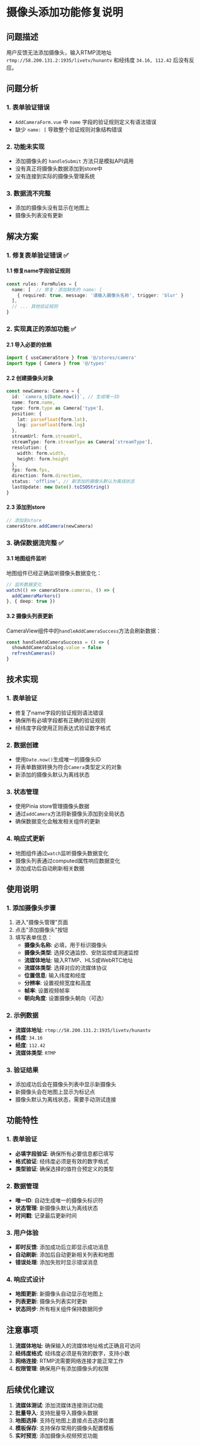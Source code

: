 # 摄像头添加功能修复说明

## 问题描述

用户反馈无法添加摄像头，输入RTMP流地址 `rtmp://58.200.131.2:1935/livetv/hunantv` 和经纬度 `34.16, 112.42` 后没有反应。

## 问题分析

### 1. 表单验证错误
- `AddCameraForm.vue` 中 `name` 字段的验证规则定义有语法错误
- 缺少 `name: [` 导致整个验证规则对象结构错误

### 2. 功能未实现
- 添加摄像头的 `handleSubmit` 方法只是模拟API调用
- 没有真正将摄像头数据添加到store中
- 没有连接到实际的摄像头管理系统

### 3. 数据流不完整
- 添加的摄像头没有显示在地图上
- 摄像头列表没有更新

## 解决方案

### 1. 修复表单验证错误 ✅

#### 1.1 修复name字段验证规则
```typescript
const rules: FormRules = {
  name: [  // 修复：添加缺失的 name: [
    { required: true, message: '请输入摄像头名称', trigger: 'blur' }
  ],
  // ... 其他验证规则
}
```

### 2. 实现真正的添加功能 ✅

#### 2.1 导入必要的依赖
```typescript
import { useCameraStore } from '@/stores/camera'
import type { Camera } from '@/types'
```

#### 2.2 创建摄像头对象
```typescript
const newCamera: Camera = {
  id: `camera_${Date.now()}`, // 生成唯一ID
  name: form.name,
  type: form.type as Camera['type'],
  position: {
    lat: parseFloat(form.lat),
    lng: parseFloat(form.lng)
  },
  streamUrl: form.streamUrl,
  streamType: form.streamType as Camera['streamType'],
  resolution: {
    width: form.width,
    height: form.height
  },
  fps: form.fps,
  direction: form.direction,
  status: 'offline', // 新添加的摄像头默认为离线状态
  lastUpdate: new Date().toISOString()
}
```

#### 2.3 添加到store
```typescript
// 添加到store
cameraStore.addCamera(newCamera)
```

### 3. 确保数据流完整 ✅

#### 3.1 地图组件监听
地图组件已经正确监听摄像头数据变化：
```typescript
// 监听数据变化
watch(() => cameraStore.cameras, () => {
  addCameraMarkers()
}, { deep: true })
```

#### 3.2 摄像头列表更新
CameraView组件中的`handleAddCameraSuccess`方法会刷新数据：
```typescript
const handleAddCameraSuccess = () => {
  showAddCameraDialog.value = false
  refreshCameras()
}
```

## 技术实现

### 1. 表单验证
- 修复了name字段的验证规则语法错误
- 确保所有必填字段都有正确的验证规则
- 经纬度字段使用正则表达式验证数字格式

### 2. 数据创建
- 使用`Date.now()`生成唯一的摄像头ID
- 将表单数据转换为符合`Camera`类型定义的对象
- 新添加的摄像头默认为离线状态

### 3. 状态管理
- 使用Pinia store管理摄像头数据
- 通过`addCamera`方法将新摄像头添加到全局状态
- 确保数据变化会触发相关组件的更新

### 4. 响应式更新
- 地图组件通过`watch`监听摄像头数据变化
- 摄像头列表通过computed属性响应数据变化
- 添加成功后自动刷新相关数据

## 使用说明

### 1. 添加摄像头步骤
1. 进入"摄像头管理"页面
2. 点击"添加摄像头"按钮
3. 填写表单信息：
   - **摄像头名称**: 必填，用于标识摄像头
   - **摄像头类型**: 选择交通监控、安防监控或测速监控
   - **流媒体地址**: 输入RTMP、HLS或WebRTC地址
   - **流媒体类型**: 选择对应的流媒体协议
   - **位置信息**: 输入纬度和经度
   - **分辨率**: 设置视频宽度和高度
   - **帧率**: 设置视频帧率
   - **朝向角度**: 设置摄像头朝向（可选）

### 2. 示例数据
- **流媒体地址**: `rtmp://58.200.131.2:1935/livetv/hunantv`
- **纬度**: `34.16`
- **经度**: `112.42`
- **流媒体类型**: `RTMP`

### 3. 验证结果
- 添加成功后会在摄像头列表中显示新摄像头
- 新摄像头会在地图上显示为标记点
- 摄像头默认为离线状态，需要手动测试连接

## 功能特性

### 1. 表单验证
- **必填字段验证**: 确保所有必要信息都已填写
- **格式验证**: 经纬度必须是有效的数字格式
- **类型验证**: 确保选择的值符合预定义的类型

### 2. 数据管理
- **唯一ID**: 自动生成唯一的摄像头标识符
- **状态管理**: 新摄像头默认为离线状态
- **时间戳**: 记录最后更新时间

### 3. 用户体验
- **即时反馈**: 添加成功后立即显示成功消息
- **自动刷新**: 添加后自动更新相关列表和地图
- **错误处理**: 添加失败时显示错误消息

### 4. 响应式设计
- **地图更新**: 新摄像头自动显示在地图上
- **列表更新**: 摄像头列表实时更新
- **状态同步**: 所有相关组件保持数据同步

## 注意事项

1. **流媒体地址**: 确保输入的流媒体地址格式正确且可访问
2. **经纬度格式**: 经纬度必须是有效的数字，支持小数
3. **网络连接**: RTMP流需要网络连接才能正常工作
4. **权限管理**: 确保用户有添加摄像头的权限

## 后续优化建议

1. **流媒体测试**: 添加流媒体连接测试功能
2. **批量导入**: 支持批量导入摄像头数据
3. **地图选择**: 支持在地图上直接点击选择位置
4. **模板保存**: 支持保存常用的摄像头配置模板
5. **实时预览**: 添加摄像头视频预览功能
